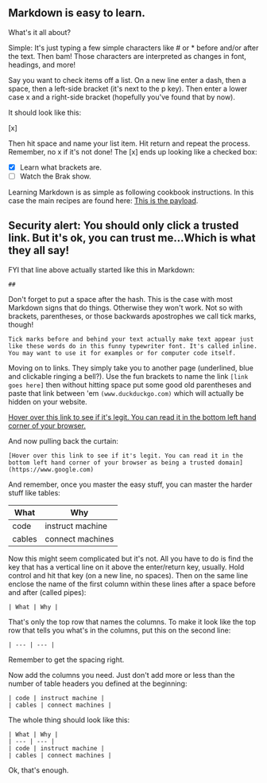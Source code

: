 ## Markdown is easy to learn. 

What's it all about?

Simple: 
It's just typing a few simple characters like # or * before and/or after the text. Then bam! Those characters are interpreted as changes in font, headings, and more!

Say you want to check items off a list. On a new line enter a dash, then a space, then a left-side bracket (it's next to the p key). Then enter a lower case x and a right-side bracket (hopefully you've found that by now). 

It should look like this:

[x]

Then hit space and name your list item. Hit return and repeat the process. Remember, no x if it's not done! The [x] ends up looking like a checked box: 

- [x] Learn what brackets are.
- [ ] Watch the Brak show.

Learning Markdown is as simple as following cookbook instructions. In this case the main recipes are found here: [This is the payload](https://help.github.com/en/github/writing-on-github/basic-writing-and-formatting-syntax). 

## Security alert: You should only click a trusted link. But it's ok, you can trust me...Which is what they all say!

FYI that line above actually started like this in Markdown:

`## ` 

Don't forget to put a space after the hash. This is the case with most Markdown signs that do things. Otherwise they won't work. Not so with brackets, parentheses, or those backwards apostrophes we call tick marks,  though! 

`Tick marks before and behind your text actually make text appear just like these words do in this funny typewriter font. It's called inline. You may want to use it for examples or for computer code itself.`

Moving on to links. They simply take you to another page (underlined, blue and clickable ringing a bell?). Use the fun brackets to name the link `[link goes here]` then without hitting space put some good old parentheses and paste that link between 'em `(www.duckduckgo.com)` which will actually be hidden on your website. 

[Hover over this link to see if it's legit. You can read it in the bottom left hand corner of your browser.](https://www.google.com)

And now pulling back the curtain: 

`[Hover over this link to see if it's legit. You can read it in the bottom left hand corner of your browser as being a trusted domain](https://www.google.com)`

And remember, once you master the easy stuff, you can master the harder stuff like tables: 

| What | Why |
| --- | --- |
| code | instruct machine |
| cables | connect machines |

Now this might seem complicated but it's not. All you have to do is find the key that has a vertical line on it above the enter/return key, usually. Hold control and hit that key (on a new line, no spaces). Then on the same line enclose the name of the first column within these lines after a space before and after (called pipes):

`| What | Why |`

That's only the top row that names the columns. To make it look like the top row that tells you what's in the columns, put this on the second line: 

`| --- | --- |` 

Remember to get the spacing right.  

Now add the columns you need. Just don't add more or less than the number of table headers you defined at the beginning:

`| code | instruct machine |` <br>
`| cables | connect machines |`

The whole thing should look like this:

`| What | Why |` <br>
`| --- | --- |` <br>
`| code | instruct machine |` <br>
`| cables | connect machines |` 

Ok, that's enough.


